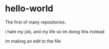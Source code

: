 # hello-world
The first of many repositories.

i hate my job, 
and my life
so im doing this instead

im making an edit to the file
